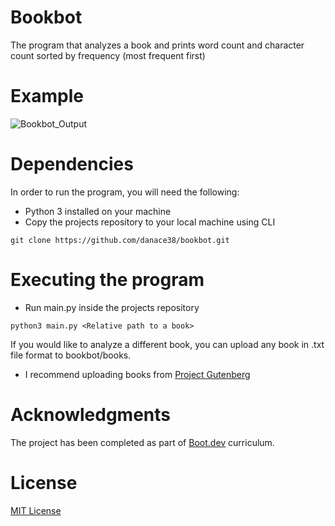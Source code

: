# Bookbot
The program that analyzes a book and prints word count and character count sorted by frequency (most frequent first)

# Example

![Bookbot_Output](https://github.com/user-attachments/assets/3f8b2ae9-d47e-424d-9b4a-7f9a99d48185)

# Dependencies

In order to run the program, you will need the following:

* Python 3 installed on your machine
* Copy the projects repository to your local machine using CLI

```
git clone https://github.com/danace38/bookbot.git
```

# Executing the program

* Run main.py inside the projects repository

```
python3 main.py <Relative path to a book>
```

If you would like to analyze a different book, you can upload any book in .txt file format to bookbot/books.

* I recommend uploading books from [Project Gutenberg](https://www.gutenberg.org/)

# Acknowledgments

The project has been completed as part of [Boot.dev](https://boot.dev)
curriculum.

# License 
[MIT License](LICENSE)
